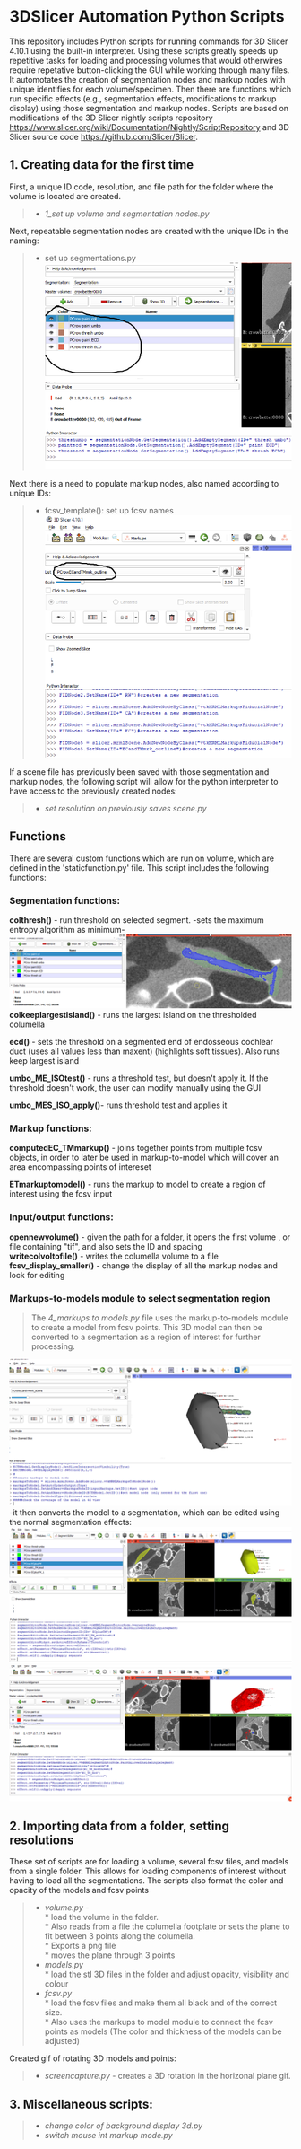 # 3DSlicer Automation Python Scripts
This repository includes Python scripts for running commands for 3D Slicer 4.10.1 using the built-in interpreter. Using these scripts greatly speeds up repetitive tasks for loading and processing volumes that would otherwires require repetative button-clicking the GUI while working through many files. It automotates the creation of segmentation nodes and markup nodes with unique identifies for each volume/specimen. Then there are functions which run specific effects (e.g., segmentation effects, modifications to markup display) using those segmentation and markup nodes.
Scripts are based on modifications of the 3D Slicer nightly scripts repository https://www.slicer.org/wiki/Documentation/Nightly/ScriptRepository
 and 3D Slicer source code https://github.com/Slicer/Slicer. 



## 1. Creating data for the first time
First, a unique ID code, resolution, and file path for the folder where the volume is located are created. 

>* *1_set up volume and segmentation nodes.py*  

Next, repeatable segmentation nodes are created with the unique IDs in the naming:
>* set up segmentations.py
![alt text](addsegnames.PNG)


Next there is a need to populate markup nodes, also named according to unique IDs:

>* fcsv_template(): set up fcsv names
![alt text](markupscreated.PNG)

If a scene file has previously been saved with those segmentation and markup nodes, the following script will allow for the python interpreter to have access to the previously created nodes:

>* *set resolution on previously saves scene.py*

## Functions
There are several custom functions which are run on volume, which are defined in the 'staticfunction.py' file. This script includes the following functions:

  

### **Segmentation functions:**  
**colthresh()** - run threshold on selected segment.
-sets the maximum entropy algorithm as minimum-
![alt text](colthresh.PNG)  
**colkeeplargestisland()** - runs the largest island on the 
thresholded columella

**ecd()** - sets the threshold on a segmented end of endosseous cochlear duct (uses all values less than maxent) (highlights soft tissues). Also runs keep largest island

**umbo_ME_ISOtest()** - runs a threshold test, but doesn't apply it. If the threshold
doesn't work, the user can modify manually using the GUI

**umbo_MES_ISO_apply()**- runs threshold test and applies it



### **Markup functions:**  
**computedEC_TMmarkup()** - joins together points from multiple fcsv
objects, in order to later be used in markup-to-model which will cover an area encompassing points of intereset

**ETmarkuptomodel()** - runs the markup to model to create a region of interest
using the fcsv input

### **Input/output functions:**  
**opennewvolume()** - given the path for a folder, it opens the first volume , or file containing "tif", and also sets the ID and spacing  
**writecolvoltofile()** - writes the columella volume to a file  
**fcsv_display_smaller()** - change the display of all the markup nodes and lock for editing

### **Markups-to-models module to select segmentation region** 
>The *4_markups to models.py* file uses the markup-to-models module to create a model from fcsv points. This 3D model can then be converted to a segmentation as a region of interest for further processing.

![alt text](markupstomodel.PNG)
-it then converts the model to a segmentation, which can be edited using the normal segmentation effects:  
![alt text](tosegmentation.PNG)
![alt text](segmentedinsidemodel.PNG)

## 2. Importing data from a folder, setting resolutions
 
These set of scripts are for loading a volume, several fcsv files, and models from a single folder. This allows for loading components of interest without having to load all the segmentations. The scripts also format the color and opacity of the models and fcsv points
>* *volume.py* -   
    * load the volume in the folder.   
    * Also reads from a file the columella footplate or sets the plane to fit between 3 points along the columella.  
    * Exports a png file  
    * moves the plane through 3 points
>* *models.py*  
    * load the stl 3D files in the folder and adjust opacity, visibility and colour  
>* *fcsv.py*  
    * load the fcsv files and make them all black and of the correct size.  
    * Also uses the markups to model module to connect the fcsv points as models (The color and thickness of the models can be adjusted)  

Created gif of rotating 3D models and points:
>* *screencapture.py* -  creates a 3D rotation in the horizonal plane gif.

## 3. Miscellaneous scripts:
>* *change color of background display 3d.py*  
>* *switch mouse int markup mode.py*




